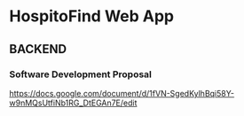 # HospitoFind Web App
## BACKEND

### Software Development Proposal
https://docs.google.com/document/d/1fVN-SgedKylhBqi58Y-w9nMQsUtfiNb1RG_DtEGAn7E/edit
